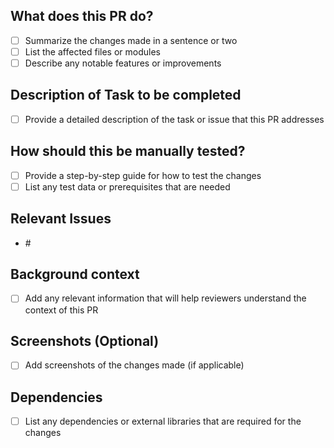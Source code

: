 ## What does this PR do?
- [ ] Summarize the changes made in a sentence or two
- [ ] List the affected files or modules
- [ ] Describe any notable features or improvements

## Description of Task to be completed
- [ ] Provide a detailed description of the task or issue that this PR addresses

## How should this be manually tested?
- [ ] Provide a step-by-step guide for how to test the changes
- [ ] List any test data or prerequisites that are needed

## Relevant Issues
- #<NUMBER>

## Background context
- [ ] Add any relevant information that will help reviewers understand the context of this PR

## Screenshots (Optional)
- [ ] Add screenshots of the changes made (if applicable)

## Dependencies
- [ ] List any dependencies or external libraries that are required for the changes
